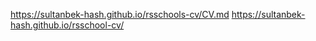  https://sultanbek-hash.github.io/rsschools-cv/CV.md
 https://sultanbek-hash.github.io/rsschool-cv/
